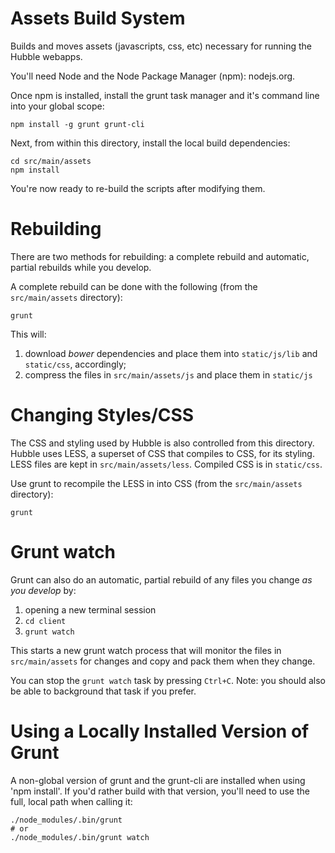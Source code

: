 # Assets Build System

Builds and moves assets (javascripts, css, etc) necessary for running the Hubble webapps.

You'll need Node and the Node Package Manager (npm): nodejs.org.

Once npm is installed, install the grunt task manager and it's command line into your global scope:

    npm install -g grunt grunt-cli

Next, from within this directory, install the local build dependencies:

    cd src/main/assets
    npm install

You're now ready to re-build the  scripts after modifying them.


# Rebuilding

There are two methods for rebuilding: a complete rebuild and automatic, partial rebuilds while you develop.

A complete rebuild can be done with the following (from the `src/main/assets` directory):

    grunt

This will:

1. download *bower* dependencies and place them into `static/js/lib` and `static/css`, accordingly; 
2. compress the files in `src/main/assets/js` and place them in `static/js`

# Changing Styles/CSS

The CSS and styling used by Hubble is also controlled from this directory. Hubble uses LESS, a superset of CSS that
compiles to CSS, for its styling. LESS files are kept in `src/main/assets/less`. Compiled CSS is in `static/css`.

Use grunt to recompile the LESS in into CSS (from the `src/main/assets` directory):

    grunt


# Grunt watch

Grunt can also do an automatic, partial rebuild of any files you change *as you develop* by:

1. opening a new terminal session
2. `cd client`
3. `grunt watch`

This starts a new grunt watch process that will monitor the files in `src/main/assets` for changes and copy and
pack them when they change.

You can stop the `grunt watch` task by pressing `Ctrl+C`. Note: you should also be able to background that task if you
prefer.


# Using a Locally Installed Version of Grunt

A non-global version of grunt and the grunt-cli are installed when using 'npm install'. If you'd rather build with that
version, you'll need to use the full, local path when calling it:

    ./node_modules/.bin/grunt
    # or
    ./node_modules/.bin/grunt watch

